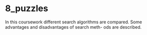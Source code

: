 # 8_puzzles
In this coursework different search algorithms are
compared. Some advantages and disadvantages of search meth-
ods are described.
